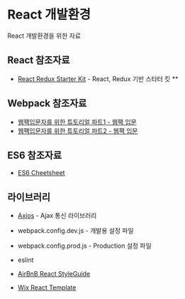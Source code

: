 # React 개발환경
React 개발환경을 위한 자료


## React 참조자료
- [React Redux Starter Kit](https://github.com/davezuko/react-redux-starter-kit) - React, Redux 기반 스타터 킷 **

## Webpack 참조자료
- [웹팩입문자를 위한 튜토리얼 파트1 - 웹팩 입문](https://github.com/AriaFallah/WebpackTutorial/tree/master/ko-arahansa/part1)
- [웹팩입문자를 위한 튜토리얼 파트2 - 웹팩 입문](https://github.com/AriaFallah/WebpackTutorial/tree/master/ko-arahansa/part2)

## ES6 참조자료
- [ES6 Cheetsheet](https://github.com/DrkSephy/es6-cheatsheet/blob/master/README_ko.md)

## 라이브러리
- [Axios](https://github.com/mzabriskie/axios) - Ajax 통신 라이브러리

- webpack.config.dev.js - 개발용 설정 파일
- webpack.config.prod.js - Production 설정 파일
- eslint
- [AirBnB React StyleGuide](https://github.com/airbnb/javascript/tree/master/react)
- [Wix React Template](https://github.com/wix/react-templates)